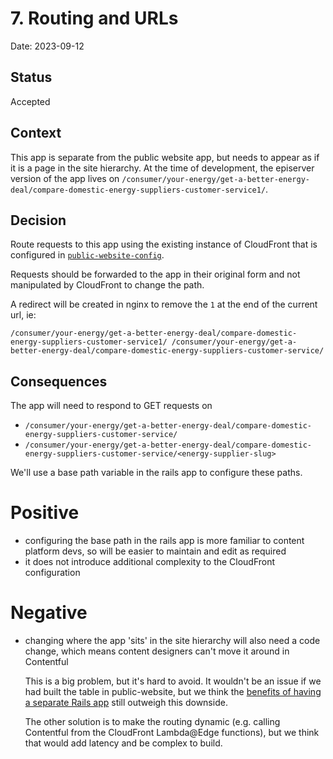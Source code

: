 # 7. Routing and URLs

Date: 2023-09-12

## Status

Accepted

## Context

This app is separate from the public website app, but needs to appear as if it is a page in the site hierarchy. At the time of development, the episerver version of the app lives on `/consumer/your-energy/get-a-better-energy-deal/compare-domestic-energy-suppliers-customer-service1/`.

## Decision

Route requests to this app using the existing instance of CloudFront that is configured in [`public-website-config`](https://github.com/citizensadvice/public-website-config).

Requests should be forwarded to the app in their original form and not manipulated by CloudFront to change the path.

A redirect will be created in nginx to remove the `1` at the end of the current url, ie:

```
/consumer/your-energy/get-a-better-energy-deal/compare-domestic-energy-suppliers-customer-service1/ /consumer/your-energy/get-a-better-energy-deal/compare-domestic-energy-suppliers-customer-service/
```

## Consequences

The app will need to respond to GET requests on

- `/consumer/your-energy/get-a-better-energy-deal/compare-domestic-energy-suppliers-customer-service/`
- `/consumer/your-energy/get-a-better-energy-deal/compare-domestic-energy-suppliers-customer-service/<energy-supplier-slug>`

We'll use a base path variable in the rails app to configure these paths.

# Positive

- configuring the base path in the rails app is more familiar to content platform devs, so will be easier to maintain and edit as required
- it does not introduce additional complexity to the CloudFront configuration

# Negative

- changing where the app 'sits' in the site hierarchy will also need a code change, which means content designers can't move it around in Contentful

  This is a big problem, but it's hard to avoid. It wouldn't be an issue if we had built the table in public-website, but we think the [benefits of having a separate Rails app](./0003-single-rails-app.md) still outweigh this downside.

  The other solution is to make the routing dynamic (e.g. calling Contentful from the CloudFront Lambda@Edge functions), but we think that would add latency and be complex to build.
